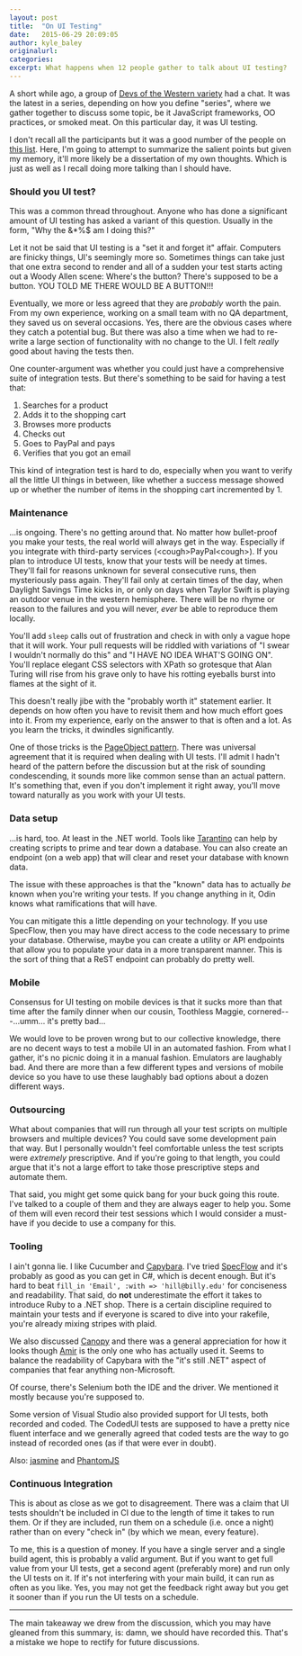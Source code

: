 ```yaml
---
layout: post
title:  "On UI Testing"
date:   2015-06-29 20:09:05
author: kyle_baley 
originalurl: 
categories:
excerpt: What happens when 12 people gather to talk about UI testing?
---
```


A short while ago, a group of [Devs of the Western variety](http://www.westerndevs.com) had a chat. It was the latest in a series, depending on how you define "series", where we gather together to discuss some topic, be it JavaScript frameworks, OO practices, or smoked meat. On this particular day, it was UI testing.

I don't recall all the participants but it was a good number of the people on [this list](http://www.westerndevs.com/about/). Here, I'm going to attempt to summarize the salient points but given my memory, it'll more likely be a dissertation of my own thoughts. Which is just as well as I recall doing more talking than I should have.

### Should you UI test?

This was a common thread throughout. Anyone who has done a significant amount of UI testing has asked a variant of this question. Usually in the form, "Why the &*%$ am I doing this?"

Let it not be said that UI testing is a "set it and forget it" affair. Computers are finicky things, UI's seemingly more so. Sometimes things can take just that one extra second to render and all of a sudden your test starts acting out a Woody Allen scene: Where's the button? There's supposed to be a button. YOU TOLD ME THERE WOULD BE A BUTTON!!!

Eventually, we more or less agreed that they are _probably_ worth the pain. From my own experience, working on a small team with no QA department, they saved us on several occasions. Yes, there are the obvious cases where they catch a potential bug. But there was also a time when we had to re-write a large section of functionality with no change to the UI. I felt _really_ good about having the tests then.

One counter-argument was whether you could just have a comprehensive suite of integration tests. But there's something to be said for having a test that:

1) Searches for a product
2) Adds it to the shopping cart
3) Browses more products
4) Checks out
5) Goes to PayPal and pays
6) Verifies that you got an email

This kind of integration test is hard to do, especially when you want to verify all the little UI things in between, like whether a success message showed up or whether the number of items in the shopping cart incremented by 1.

### Maintenance

...is ongoing. There's no getting around that. No matter how bullet-proof you make your tests, the real world will always get in the way. Especially if you integrate with third-party services (&lt;cough&gt;PayPal&lt;cough&gt;). If you plan to introduce UI tests, know that your tests will be needy at times. They'll fail for reasons unknown for several consecutive runs, then mysteriously pass again. They'll fail only at certain times of the day, when Daylight Savings Time kicks in, or only on days when Taylor Swift is playing an outdoor venue in the western hemisphere. There will be no rhyme or reason to the failures and you will never, _ever_ be able to reproduce them locally.

You'll add `sleep` calls out of frustration and check in with only a vague hope that it will work. Your pull requests will be riddled with variations of "I swear I wouldn't normally do this" and "I HAVE NO IDEA WHAT'S GOING ON". You'll replace elegant CSS selectors with XPath so grotesque that Alan Turing will rise from his grave only to have his rotting eyeballs burst into flames at the sight of it.

This doesn't really jibe with the "probably worth it" statement earlier. It depends on how often you have to revisit them and how much effort goes into it. From my experience, early on the answer to that is often and a lot. As you learn the tricks, it dwindles significantly.

One of those tricks is the [PageObject pattern](http://martinfowler.com/bliki/PageObject.html). There was universal agreement that it is required when dealing with UI tests. I'll admit I hadn't heard of the pattern before the discussion but at the risk of sounding condescending, it sounds more like common sense than an actual pattern. It's something that, even if you don't implement it right away, you'll move toward naturally as you work with your UI tests.

### Data setup

...is hard, too. At least in the .NET world. Tools like [Tarantino](https://github.com/HeadspringLabs/Tarantino) can help by creating scripts to prime and tear down a database. You can also create an endpoint (on a web app) that will clear and reset your database with known data.

The issue with these approaches is that the "known" data has to actually _be_ known when you're writing your tests. If you change anything in it, Odin knows what ramifications that will have.

You can mitigate this a little depending on your technology. If you use SpecFlow, then you may have direct access to the code necessary to prime your database. Otherwise, maybe you can create a utility or API endpoints that allow you to populate your data in a more transparent manner. This is the sort of thing that a ReST endpoint can probably do pretty well.

### Mobile

Consensus for UI testing on mobile devices is that it sucks more than that time after the family dinner when our cousin, Toothless Maggie, cornered---...umm... it's pretty bad...

We would love to be proven wrong but to our collective knowledge, there are no decent ways to test a mobile UI in an automated fashion. From what I gather, it's no picnic doing it in a manual fashion. Emulators are laughably bad. And there are more than a few different types and versions of mobile device so you have to use these laughably bad options about a dozen different ways.

### Outsourcing

What about companies that will run through all your test scripts on multiple browsers and multiple devices? You could save some development pain that way. But I personally wouldn't feel comfortable unless the test scripts were _extremely_ prescriptive. And if you're going to that length, you could argue that it's not a large effort to take those prescriptive steps and automate them.

That said, you might get some quick bang for your buck going this route. I've talked to a couple of them and they are always eager to help you. Some of them will even record their test sessions which I would consider a must-have if you decide to use a company for this.

### Tooling

I ain't gonna lie. I like Cucumber and [Capybara](https://github.com/jnicklas/capybara). I've tried [SpecFlow](http://www.specflow.org/) and it's probably as good as you can get in C#, which is decent enough. But it's hard to beat `fill_in 'Email', :with => 'hill@billy.edu'` for conciseness and readability. That said, do **not** underestimate the effort it takes to introduce Ruby to a .NET shop. There is a certain discipline required to maintain your tests and if everyone is scared to dive into your rakefile, you're already mixing stripes with plaid.

We also discussed [Canopy](http://lefthandedgoat.github.io/canopy/) and there was a general appreciation for how it looks though [Amir](/bios/amir_barylko) is the only one who has actually used it. Seems to balance the readability of Capybara with the "it's still .NET" aspect of companies that fear anything non-Microsoft.

Of course, there's Selenium both the IDE and the driver. We mentioned it mostly because you're supposed to.

Some version of Visual Studio also provided support for UI tests, both recorded and coded. The CodedUI tests are supposed to have a pretty nice fluent interface and we generally agreed that coded tests are the way to go instead of recorded ones (as if that were ever in doubt).

Also: [jasmine](http://jasmine.github.io/) and [PhantomJS](http://phantomjs.org/)

### Continuous Integration

This is about as close as we got to disagreement. There was a claim that UI tests shouldn't be included in CI due to the length of time it takes to run them. Or if they are included, run them on a schedule (i.e. once a night) rather than on every "check in" (by which we mean, every feature).

To me, this is a question of money. If you have a single server and a single build agent, this is probably a valid argument. But if you want to get full value from your UI tests, get a second agent (preferably more) and run only the UI tests on it. If it's not interfering with your main build, it can run as often as you like. Yes, you may not get the feedback right away but you get it sooner than if you run the UI tests on a schedule.

***

The main takeaway we drew from the discussion, which you may have gleaned from this summary, is: damn, we should have recorded this. That's a mistake we hope to rectify for future discussions.